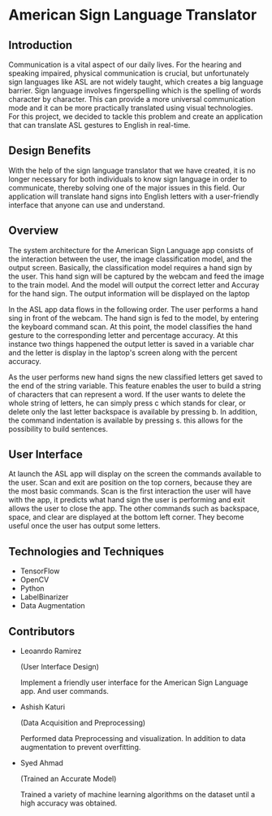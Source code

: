 # American Sign Language Translator

## Introduction

Communication is a vital aspect of our daily lives. For the hearing and speaking impaired, physical communication is crucial, but unfortunately sign languages like ASL are not widely taught, which creates a big language barrier. Sign language involves fingerspelling which is the spelling of words character by character. This can provide a more universal communication mode and it can be more practically translated using visual technologies. For this project, we decided to tackle this problem and create an application that can translate ASL gestures to English in real-time.

## Design Benefits

With the help of the sign language translator that we have created, it is no longer necessary for both individuals to know sign language in order to communicate, thereby solving one of the major issues in this field. Our application will translate hand signs into English letters with a user-friendly interface that anyone can use and understand.

## Overview

The system architecture for the American Sign Language app consists of the interaction between the user, the image classification model, and the output screen. Basically, the classification model requires a hand sign by the user. This hand sign will be captured by the webcam and feed the image to the train model. And the model will output the correct letter and Accuray for the hand sign. The output information will be displayed on the laptop

In the ASL app data flows in the following order. The user performs a hand sing in front of the webcam. The hand sign is fed to the model, by entering the keyboard command scan. At this point, the model classifies the hand gesture to the corresponding letter and percentage accuracy. At this instance two things happened the output letter is saved in a variable char and the letter is display in the laptop's screen along with the percent accuracy.

As the user performs new hand signs the new classified letters get saved to the end of the string variable. This feature enables the user to build a string of characters that can represent a word. If the user wants to delete the whole string of letters, he can simply press c which stands for clear, or delete only the last letter backspace is available by pressing b. In addition, the command indentation is available by pressing s. this allows for the possibility to build sentences.

## User Interface

At launch the ASL app will display on the screen the commands available to the user. Scan and exit are position on the top corners, because they are the most basic commands. Scan is the first interaction the user will have with the app, it predicts what hand sign the user is performing and exit allows the user to close the app. The other commands such as backspace, space, and clear are displayed at the bottom left corner. They become useful once the user has output some letters.

## Technologies and Techniques

- TensorFlow
- OpenCV
- Python
- LabelBinarizer
- Data Augmentation

## Contributors

- Leoanrdo Ramirez 

  (User Interface Design)

  Implement a friendly user interface for the American Sign Language app. And user commands.

- Ashish Katuri 

  (Data Acquisition and Preprocessing)

  Performed data Preprocessing and visualization. In addition to data augmentation to prevent overfitting.

- Syed Ahmad 

  (Trained an Accurate Model)

  Trained a variety of machine learning algorithms on the dataset until a high accuracy was obtained.
